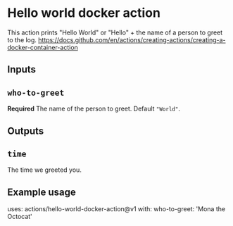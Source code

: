 # Hello world docker action

This action prints "Hello World" or "Hello" + the name of a person to greet to the log.
https://docs.github.com/en/actions/creating-actions/creating-a-docker-container-action

## Inputs

## `who-to-greet`

**Required** The name of the person to greet. Default `"World"`.

## Outputs

## `time`

The time we greeted you.

## Example usage

uses: actions/hello-world-docker-action@v1
with:
  who-to-greet: 'Mona the Octocat'
